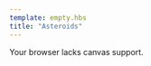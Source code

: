 ```yaml
---
template: empty.hbs
title: "Asteroids"
---
```


<link rel="stylesheet" href="asteroids.css"/>
<script src="vectormath.js"></script>
<script src="particle.js"></script>
<script src="asteroids.js"></script>
<div id="asteroids_container">
  <div id="fps"></div>
  <canvas id="asteroids" height="480" width="640">Your browser lacks canvas support.</canvas>
</div>